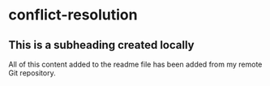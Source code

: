 # conflict-resolution

## This is a subheading created locally
All of this content added to the readme file has been added from my remote Git repository.
